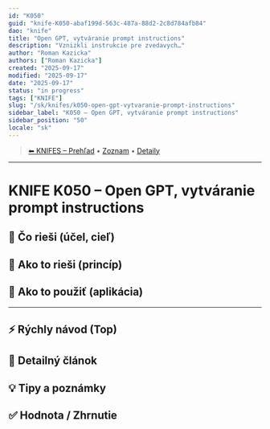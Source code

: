 ```yaml
---
id: "K050"
guid: "knife-K050-abaf199d-563c-487a-88d2-2c8d784afb84"
dao: "knife"
title: "Open GPT, vytváranie prompt instructions"
description: "Vznizkli instrukcie pre zvedavych…"
author: "Roman Kazicka"
authors: ["Roman Kazicka"]
created: "2025-09-17"
modified: "2025-09-17"
date: "2025-09-17"
status: "in progress"
tags: ["KNIFE"]
slug: "/sk/knifes/k050-open-gpt-vytvaranie-prompt-instructions"
sidebar_label: "K050 – Open GPT, vytváranie prompt instructions"
sidebar_position: "50"
locale: "sk"
---
```

<!-- body:start -->

<!-- nav:knifes -->
> [⬅ KNIFES – Prehľad](../overview.md) • [Zoznam](../KNIFE_Overview_List.md) • [Detaily](../KNIFE_Overview_Details.md)
---
# KNIFE K050 – Open GPT, vytváranie prompt instructions

## 🎯 Čo rieši (účel, cieľ)

## 🧩 Ako to rieši (princíp)

## 🧪 Ako to použiť (aplikácia)

---

## ⚡ Rýchly návod (Top)

## 📜 Detailný článok

## 💡 Tipy a poznámky

## ✅ Hodnota / Zhrnutie
